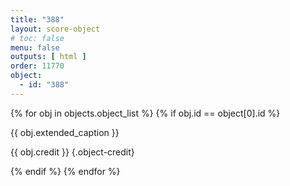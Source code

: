 ```yaml
---
title: "388"
layout: score-object
# toc: false
menu: false
outputs: [ html ]
order: 11770
object:
  - id: "388"
---
```


{% for obj in objects.object_list %}
{% if obj.id == object[0].id %}

{{ obj.extended_caption }}

{{ obj.credit }} {.object-credit}

{% endif %}
{% endfor %}
